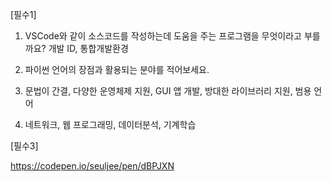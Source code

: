[필수1]

1. VSCode와 같이 소스코드를 작성하는데 도움을 주는 프로그램을 무엇이라고 부를까요? 개발 ID, 통합개발환경

1. 파이썬 언어의 장점과 활용되는 분야를 적어보세요.
2. 문법이 간결, 다양한 운영체제 지원, GUI 앱 개발, 방대한 라이브러리 지원, 범용 언어
3. 네트워크, 웹 프로그래밍, 데이터분석, 기계학습



[필수3]

<https://codepen.io/seuljee/pen/dBPJXN>

